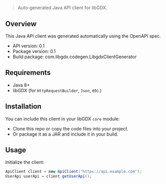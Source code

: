 # 

> Auto-generated Java API client for libGDX.

## Overview

This Java API client was generated automatically using the OpenAPI spec.

- API version: 0.1
- Package version: 0.1
- Build package: com.libgdx.codegen.LibgdxClientGenerator

## Requirements

- Java 8+
- libGDX (for `HttpRequestBuilder`, `Json`, etc.)

## Installation

You can include this client in your libGDX `core` module:

- Clone this repo or copy the code files into your project.
- Or package it as a JAR and include it in your build.

## Usage

Initialize the client:

```java
ApiClient client = new ApiClient("https://api.example.com");
UserApi userApi = client.getUserApi();
